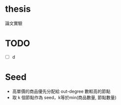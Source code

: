 # thesis
論文實驗

# TODO
- [ ] d
# Seed
- 高單價的商品優先分配給 out-degree 數較高的節點
- 取 k 個節點作為 seed，k等於min(商品數量, 節點數量)
